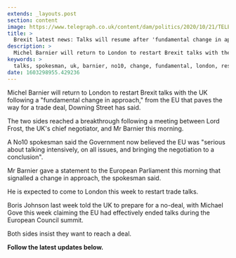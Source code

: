 ```yaml
--- 
extends: _layouts.post 
section: content 
image: https://www.telegraph.co.uk/content/dam/politics/2020/10/21/TELEMMGLPICT000242465430_trans_NvBQzQNjv4BqyKbbTIvVbvqvypOgwykjr4579h87TgycjIUSudEg3sI.jpeg?impolicy=logo-overlay 
title: > 
  Brexit latest news: Talks will resume after 'fundamental change in approach' from EU, says No10 
description: > 
  Michel Barnier will return to London to restart Brexit talks with the UK following a "fundamental change in approach," from the EU that paves the way for a trade deal, Downing Street has said.A No10 spokesman said the Government now believed the EU was "serious about talking intensively, on all issues, and bringing the negotiation to a conclusion".Mr Barnier gave a statement to the European Parliament this morning that signalled a change in approach, the spokesman said.He is expected to come to London this week to restart trade talks.Boris Johnson last week told the UK to prepare for a no-deal, with Michael Gove this week claiming the EU had effectively ended talks during the European Council summit. 
keywords: > 
  talks, spokesman, uk, barnier, no10, change, fundamental, london, restart, approach, latest, sides, resume, week, trade, eu, brexit 
date: 1603298955.429236 
--- 
```

<div> 
<p>Michel Barnier will return to London to restart Brexit talks with the UK following a "fundamental change in approach," from the EU that paves the way for a trade deal, Downing Street has said.</p>
<p>The two sides reached a breakthrough following a meeting between Lord Frost, the UK's chief negotiator, and Mr Barnier this morning.&#160;</p>
<p>A No10 spokesman said the Government now believed the EU was "serious about talking intensively, on all issues, and bringing the negotiation to a conclusion".</p>
<p>Mr Barnier gave a statement to the European Parliament this morning that signalled a change in approach, the spokesman said.</p>
<p>He is expected to come to London this week to restart trade talks.</p>
<p>Boris Johnson last week told the UK to prepare for a no-deal, with Michael Gove this week claiming the EU had effectively ended talks during the European Council summit.</p>
<p>Both sides insist they want to reach a deal.&#160;</p>
<p><strong>Follow the latest updates below.</strong></p>
</div>